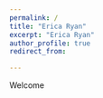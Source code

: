```yaml
---
permalink: /
title: "Erica Ryan"
excerpt: "Erica Ryan"
author_profile: true
redirect_from: 

---
```

Welcome
